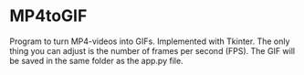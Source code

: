 # MP4toGIF
Program to turn MP4-videos into GIFs. Implemented with Tkinter.
The only thing you can adjust is the number of frames per second (FPS). The GIF will be saved in the same folder as the app.py file.
